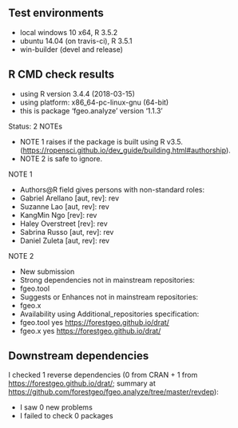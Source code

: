 ## Test environments

* local windows 10 x64, R 3.5.2
* ubuntu 14.04 (on travis-ci), R 3.5.1
* win-builder (devel and release)

## R CMD check results

* using R version 3.4.4 (2018-03-15)
* using platform: x86_64-pc-linux-gnu (64-bit)
* this is package ‘fgeo.analyze’ version ‘1.1.3’

Status: 2 NOTEs
* NOTE 1 raises if the package is built using R v3.5. (<https://ropensci.github.io/dev_guide/building.html#authorship>).
* NOTE 2 is safe to ignore.

NOTE 1
* Authors@R field gives persons with non-standard roles:
* Gabriel Arellano [aut, rev]: rev
* Suzanne Lao [aut, rev]: rev
* KangMin Ngo [rev]: rev
* Haley Overstreet [rev]: rev
* Sabrina Russo [aut, rev]: rev
* Daniel Zuleta [aut, rev]: rev

NOTE 2
* New submission
* Strong dependencies not in mainstream repositories:
* fgeo.tool
* Suggests or Enhances not in mainstream repositories:
* fgeo.x
* Availability using Additional_repositories specification:
* fgeo.tool yes https://forestgeo.github.io/drat/
* fgeo.x yes https://forestgeo.github.io/drat/

## Downstream dependencies

I checked 1 reverse dependencies (0 from CRAN + 1 from <https://forestgeo.github.io/drat/>; summary at <https://github.com/forestgeo/fgeo.analyze/tree/master/revdep>):

 * I saw 0 new problems
 * I failed to check 0 packages
